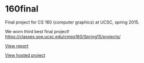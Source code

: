 # 160final
Final project for CS 160 (computer graphics) at UCSC, spring 2015.

We worn third best final project! https://classes.soe.ucsc.edu/cmps160/Spring15/projects/

[View report](https://classes.soe.ucsc.edu/cmps160/Spring15/projects/pfroud/report/index.html)

[View hosted project](https://classes.soe.ucsc.edu/cmps160/Spring15/projects/pfroud/index.html)

